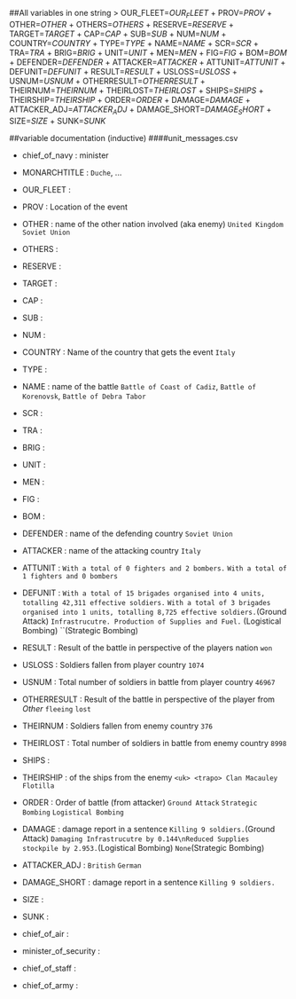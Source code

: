 ##All variables in one string
	 > OUR_FLEET=$OUR_FLEET$ + PROV=$PROV$ + OTHER=$OTHER$ + OTHERS=$OTHERS$ + RESERVE=$RESERVE$ + TARGET=$TARGET$ + CAP=$CAP$ + SUB=$SUB$ + NUM=$NUM$ + COUNTRY=$COUNTRY$ + TYPE=$TYPE$ + NAME=$NAME$ + SCR=$SCR$ + TRA=$TRA$ + BRIG=$BRIG$ + UNIT=$UNIT$ + MEN=$MEN$ + FIG=$FIG$ + BOM=$BOM$ + DEFENDER=$DEFENDER$ + ATTACKER=$ATTACKER$ + ATTUNIT=$ATTUNIT$ + DEFUNIT=$DEFUNIT$ + RESULT=$RESULT$ + USLOSS=$USLOSS$ + USNUM=$USNUM$ + OTHERRESULT=$OTHERRESULT$ + THEIRNUM=$THEIRNUM$ + THEIRLOST=$THEIRLOST$ + SHIPS=$SHIPS$ + THEIRSHIP=$THEIRSHIP$ + ORDER=$ORDER$ + DAMAGE=$DAMAGE$ + ATTACKER_ADJ=$ATTACKER_ADJ$ + DAMAGE_SHORT=$DAMAGE_SHORT$ + SIZE=$SIZE$ + SUNK=$SUNK$

##variable documentation (inductive)
####unit_messages.csv
- chief_of_navy : minister

- MONARCHTITLE : `Duche`, ...

- OUR_FLEET :

- PROV : Location of the event

- OTHER : name of the other nation involved (aka enemy) `United Kingdom` `Soviet Union`

- OTHERS : 

- RESERVE : 

- TARGET : 

- CAP : 

- SUB : 

- NUM : 

- COUNTRY : Name of the country that gets the event `Italy`

- TYPE : 

- NAME : name of the battle `Battle of Coast of Cadiz`, `Battle of Korenovsk`, `Battle of Debra Tabor`

- SCR : 

- TRA : 

- BRIG : 

- UNIT : 

- MEN : 

- FIG : 

- BOM : 

- DEFENDER : name of the defending country `Soviet Union`

- ATTACKER : name of the attacking country `Italy`

- ATTUNIT : `With a total of 0 fighters and 2 bombers.` `With a total of 1 fighters and 0 bombers`

- DEFUNIT : `With a total of 15 brigades organised into 4 units, totalling 42,311 effective soldiers.` `With a total of 3 brigades organised into 1 units, totalling 8,725 effective soldiers.`(Ground Attack) `Infrastrucutre. Production of Supplies and Fuel.` (Logistical Bombing) ``(Strategic Bombing)

- RESULT : Result of the battle in perspective of the players nation `won`

- USLOSS : Soldiers fallen from player country `1074`

- USNUM : Total number of soldiers in battle from player country `46967`

- OTHERRESULT : Result of the battle in perspective of the player from $Other$ `fleeing` `lost`

- THEIRNUM : Soldiers fallen from enemy country `376`

- THEIRLOST : Total number of soldiers in battle from enemy country `8998`

- SHIPS : 

- THEIRSHIP : <flag> <icon> <name> of the ships from the enemy `<uk> <trapo> Clan Macauley Flotilla`

- ORDER : Order of battle (from attacker) `Ground Attack` `Strategic Bombing` `Logistical Bombing`

- DAMAGE : damage report in a sentence `Killing 9 soldiers.`(Ground Attack) `Damaging Infrastrucutre by 0.144\nReduced Supplies stockpile by 2.953.`(Logistical Bombing) `None`(Strategic Bombing)

- ATTACKER_ADJ : `British` `German`

- DAMAGE_SHORT : damage report in a sentence `Killing 9 soldiers.`

- SIZE : 

- SUNK : 

- chief_of_air : 

- minister_of_security : 

- chief_of_staff : 

- chief_of_army : 
